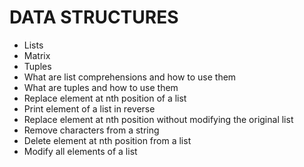 # DATA STRUCTURES

* Lists
* Matrix
* Tuples
* What are list comprehensions and how to use them
* What are tuples and how to use them
* Replace element at nth position of a list
* Print element of a list in reverse
* Replace element at nth position without modifying the original list
* Remove characters from a string
* Delete element at nth position from a list
* Modify all elements of a list
